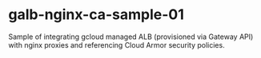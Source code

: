 # galb-nginx-ca-sample-01
Sample of integrating gcloud managed ALB (provisioned via Gateway API) with nginx proxies and referencing Cloud Armor security policies.
